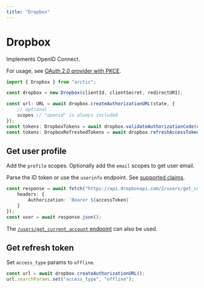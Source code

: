 ```yaml
---
title: "Dropbox"
---
```


# Dropbox

Implements OpenID Connect.

For usage, see [OAuth 2.0 provider with PKCE](guides/oauth2-pkce).

```ts
import { Dropbox } from "arctic";

const dropbox = new Dropbox(clientId, clientSecret, redirectURI);
```

```ts
const url: URL = await dropbox.createAuthorizationURL(state, {
	// optional
	scopes // "openid" is always included
});
const tokens: DropboxTokens = await dropbox.validateAuthorizationCode(code);
const tokens: DropboxRefreshedTokens = await dropbox.refreshAccessToken(refreshToken);
```

## Get user profile

Add the `profile` scopes. Optionally add the `email` scopes to get user email.

Parse the ID token or use the `userinfo` endpoint. See [supported claims](https://developers.dropbox.com/oidc-guide#oidc-standard).

```ts
const response = await fetch("https://api.dropboxapi.com/2/users/get_current_account", {
	headers: {
		Authorization: `Bearer ${accessToken}`
	}
});
const user = await response.json();
```

The [`/users/get_current_account` endpoint](https://www.dropbox.com/developers/documentation/http/documentation#users-get_current_account) can also be used.

## Get refresh token

Set `access_type` params to `offline`.

```ts
const url = await dropbox.createAuthorizationURL();
url.searchParams.set("access_type", "offline");
```
